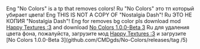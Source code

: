 Eng
"No Colors" is a tp that removes colors!
Ru
"No Colors" это тп который убирает цвета!
Eng
THIS IS NOT A COPY OF "Nostalgia Dash"!
Ru
ЭТО НЕ КОПИЯ "Nostalgia Dash"!
Eng
for removes bg color pls download mod [Happy Textures :3](geode-sdk.org/mods/alphalaneous.happy_textures) and download [No Colors 1.0.0-Beta 3](github.com/CMDgds/No-Colors/releases/tag/5)
Ru
для удаления цвета фона, пожалуйста, загрузите мод [Happy Textures :3](geode-sdk.org/mods/alphalaneous.happy_textures) и загрузите [No Colors 1.0.0-Beta 3](github.com/CMDgds/No-Colors/releases/tag /5)
